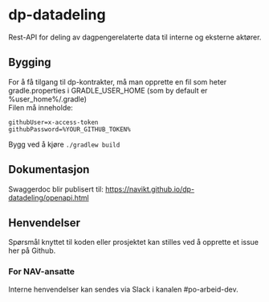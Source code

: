 # dp-datadeling

Rest-API for deling av dagpengerelaterte data til interne og eksterne aktører.

## Bygging

For å få tilgang til dp-kontrakter, må man opprette en fil som heter gradle.properties i GRADLE_USER_HOME (som by
default er %user_home%/.gradle)  
Filen må inneholde:

```
githubUser=x-access-token
githubPassword=%YOUR_GITHUB_TOKEN%
```

Bygg ved å kjøre `./gradlew build`

## Dokumentasjon

Swaggerdoc blir publisert til: https://navikt.github.io/dp-datadeling/openapi.html

## Henvendelser

Spørsmål knyttet til koden eller prosjektet kan stilles ved å opprette et issue her på Github.

### For NAV-ansatte

Interne henvendelser kan sendes via Slack i kanalen #po-arbeid-dev.